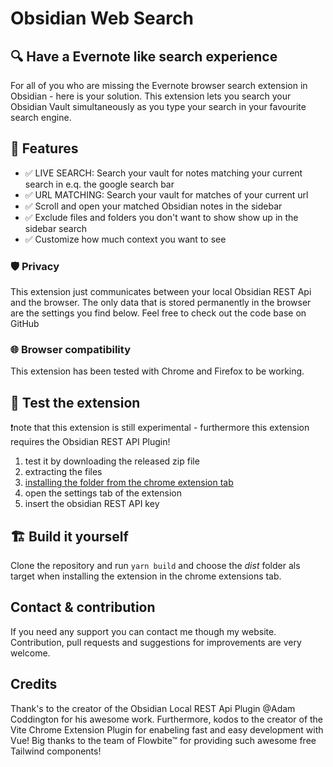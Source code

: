 # Obsidian Web Search
## 🔍 Have a Evernote like search experience
For all of you who are missing the Evernote browser search extension in Obsidian - here is your solution. This extension lets you search your Obsidian Vault simultaneously as you type your search in your favourite search engine.

## 🚀 Features
- ✅ LIVE SEARCH: Search your vault for notes matching your current search in e.q. the google search bar
- ✅ URL MATCHING: Search your vault for matches of your current url
- ✅ Scroll and open your matched Obsidian notes in the sidebar
- ✅ Exclude files and folders you don't want to show show up in the sidebar search
- ✅ Customize how much context you want to see

### 🛡️ Privacy
This extension just communicates between your local Obsidian REST Api and the browser. The only data that is stored permanently in the browser are the settings you find below. Feel free to check out the code base on GitHub

### 🌐 Browser compatibility
This extension has been tested with Chrome and Firefox to be working.

## 🚧 Test the extension
❗note that this extension is still experimental - furthermore this extension requires the Obsidian REST API Plugin!
1. test it by downloading the released zip file
2. extracting the files
3. [installing the folder from the chrome extension tab](https://bashvlas.com/blog/install-chrome-extension-in-developer-mode/)
4. open the settings tab of the extension
5. insert the obsidian REST API key

## 🏗️ Build it yourself
Clone the repository and run `yarn build` and choose the *dist* folder als target when installing the extension in the chrome extensions tab.

## Contact & contribution
If you need any support you can contact me though my website. Contribution, pull requests and suggestions for improvements are very welcome.

## Credits
Thank's to the creator of the Obsidian Local REST Api Plugin @Adam Coddington for his awesome work. Furthermore, kodos to the creator of the Vite Chrome Extension Plugin for enabeling fast and easy development with Vue! Big thanks to the team of Flowbite™ for providing such awesome free Tailwind components!
